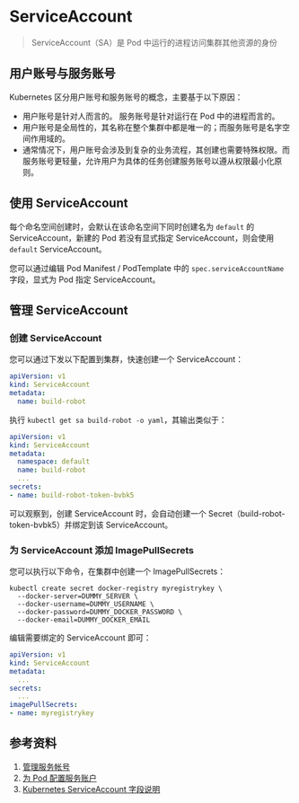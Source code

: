 # ServiceAccount

> ServiceAccount（SA）是 Pod 中运行的进程访问集群其他资源的身份

## 用户账号与服务账号

Kubernetes 区分用户账号和服务账号的概念，主要基于以下原因：
- 用户账号是针对人而言的。 服务账号是针对运行在 Pod 中的进程而言的。
- 用户账号是全局性的，其名称在整个集群中都是唯一的；而服务账号是名字空间作用域的。
- 通常情况下，用户账号会涉及到复杂的业务流程，其创建也需要特殊权限。而服务账号更轻量，允许用户为具体的任务创建服务账号以遵从权限最小化原则。

## 使用 ServiceAccount

每个命名空间创建时，会默认在该命名空间下同时创建名为 `default` 的 ServiceAccount，新建的 Pod 若没有显式指定 ServiceAccount，则会使用 `default` ServiceAccount。

您可以通过编辑 Pod Manifest / PodTemplate 中的 `spec.serviceAccountName` 字段，显式为 Pod 指定 ServiceAccount。

## 管理 ServiceAccount

### 创建 ServiceAccount

您可以通过下发以下配置到集群，快速创建一个 ServiceAccount：

```yaml
apiVersion: v1
kind: ServiceAccount
metadata:
  name: build-robot
```

执行 `kubectl get sa build-robot -o yaml`，其输出类似于：

```yaml
apiVersion: v1
kind: ServiceAccount
metadata:
  namespace: default
  name: build-robot
  ...
secrets:
- name: build-robot-token-bvbk5
```

可以观察到，创建 ServiceAccount 时，会自动创建一个 Secret（build-robot-token-bvbk5）并绑定到该 ServiceAccount。

### 为 ServiceAccount 添加 ImagePullSecrets

您可以执行以下命令，在集群中创建一个 ImagePullSecrets：

```shell
kubectl create secret docker-registry myregistrykey \
  --docker-server=DUMMY_SERVER \
  --docker-username=DUMMY_USERNAME \
  --docker-password=DUMMY_DOCKER_PASSWORD \
  --docker-email=DUMMY_DOCKER_EMAIL
```

编辑需要绑定的 ServiceAccount 即可：

```yaml
apiVersion: v1
kind: ServiceAccount
metadata:
  ...
secrets:
  ...
imagePullSecrets:
- name: myregistrykey
```

## 参考资料

1. [管理服务帐号](https://kubernetes.io/zh/docs/reference/access-authn-authz/service-accounts-admin/)
2. [为 Pod 配置服务账户](https://kubernetes.io/zh/docs/tasks/configure-pod-container/configure-service-account/)
3. [Kubernetes ServiceAccount 字段说明](https://kubernetes.io/docs/reference/generated/kubernetes-api/v1.21/#serviceaccount-v1-core)
